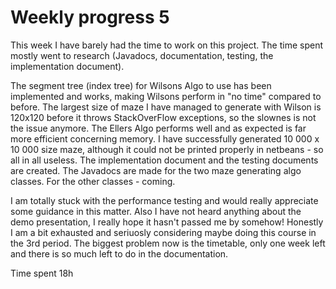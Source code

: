 # Weekly progress 5

This week I have barely had the time to work on this project. The time spent mostly went to research (Javadocs, documentation, testing, the implementation document). 

The segment tree (index tree) for Wilsons Algo to use has been implemented and works, making Wilsons perform in "no time" compared to before. The largest size of maze I have managed to generate with Wilson is 120x120 before it throws StackOverFlow exceptions, so the slownes is not the issue anymore. The Ellers Algo performs well and as expected is far more efficient concerning memory. I have successfully generated 10 000 x 10 000 size maze, although it could not be printed properly in netbeans - so all in all useless. The implementation document and the testing documents are created. The Javadocs are made for the two maze generating algo classes. For the other classes - coming.

I am totally stuck with the performance testing and would really appreciate some guidance in this matter. Also I have not heard anything about the demo presentation, I really hope it hasn't passed me by somehow! Honestly I am a bit exhausted and seriuosly considering maybe doing this course in the 3rd period. The biggest problem now is the timetable, only one week left and there is so much left to do in the documentation.

Time spent 18h
